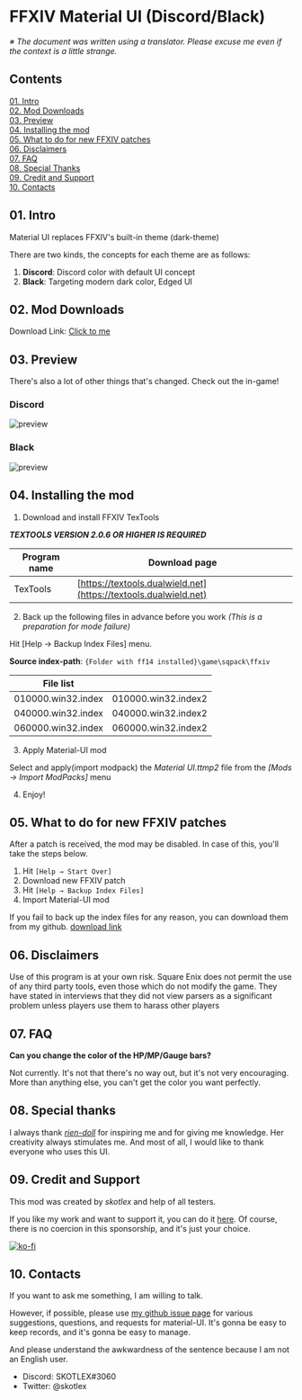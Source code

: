 # FFXIV Material UI (Discord/Black)

*※ The document was written using a translator. Please excuse me even if the context is a little strange.*

## Contents

[01. Intro](#intro)  
[02. Mod Downloads](#mod-downloads)  
[03. Preview](#preview)  
[04. Installing the mod](#installing-the-mod)  
[05. What to do for new FFXIV patches](#what-to-do-for-new-ffxiv-patches)  
[06. Disclaimers](#disclaimers)  
[07. FAQ](#faq)  
[08. Special Thanks](#special-thanks)  
[09. Credit and Support](#credit-and-support)  
[10. Contacts](#contacts)


## 01. Intro

Material UI replaces FFXIV's built-in theme (dark-theme)

There are two kinds, the concepts for each theme are as follows:

1. **Discord**: Discord color with default UI concept
2. **Black**: Targeting modern dark color, Edged UI

## 02. Mod Downloads

Download Link: [Click to me](https://github.com/skotlex/ffxiv-material-ui/releases)

## 03. Preview

There's also a lot of other things that's changed. Check out the in-game!

### Discord
![preview](https://github.com/skotlex/ffxiv-material-ui/blob/master/ModPacks/Resources/Preview/preview(discord).png)

### Black
![preview](https://github.com/skotlex/ffxiv-material-ui/blob/master/ModPacks/Resources/Preview/preview(black).png)

## 04. Installing the mod

1. Download and install FFXIV TexTools

***TEXTOOLS VERSION 2.0.6 OR HIGHER IS REQUIRED***

| Program name  | Download page |
|---|---|
| TexTools | [https://textools.dualwield.net](https://textools.dualwield.net) |

2. Back up the following files in advance before you work *(This is a preparation for mode failure)*

Hit [Help → Backup Index Files] menu. 

**Source index-path**: `{Folder with ff14 installed}\game\sqpack\ffxiv`

| File list |   |
|---|---|
| 010000.win32.index | 010000.win32.index2 |
| 040000.win32.index | 040000.win32.index2 |
| 060000.win32.index | 060000.win32.index2 |

3. Apply Material-UI mod

Select and apply(import modpack) the *Material UI.ttmp2* file from the *[Mods → Import ModPacks]* menu

4. Enjoy!

## 05. What to do for new FFXIV patches

After a patch is received, the mod may be disabled. In case of this, you'll take the steps below.

1. Hit `[Help → Start Over]`
2. Download new FFXIV patch
3. Hit `[Help → Backup Index Files]`
4. Import Material-UI mod

If you fail to back up the index files for any reason, you can download them from my github. [download link](https://github.com/skotlex/ffxiv-material-ui/tree/master/Discord/Index_Backups)

## 06. Disclaimers

Use of this program is at your own risk. Square Enix does not permit the use of any third party tools, even those which do not modify the game. They have stated in interviews that they did not view parsers as a significant problem unless players use them to harass other players

## 07. FAQ

**Can you change the color of the HP/MP/Gauge bars?**

Not currently. It's not that there's no way out, but it's not very encouraging. More than anything else, you can't get the color you want perfectly.

## 08. Special thanks

I always thank [*rien-doll*](https://github.com/rien-doll/minimal-ui) for inspiring me and for giving me knowledge. Her creativity always stimulates me. And most of all, I would like to thank everyone who uses this UI.

## 09. Credit and Support

This mod was created by *skotlex* and help of all testers. 

If you like my work and want to support it, you can do it [here](https://ko-fi.com/skotlex). Of course, there is no coercion in this sponsorship, and it's just your choice.

[![ko-fi](https://www.ko-fi.com/img/githubbutton_sm.svg)](https://ko-fi.com/O4O8YTN7)

## 10. Contacts

If you want to ask me something, I am willing to talk. 

However, if possible, please use [my github issue page](https://github.com/skotlex/ffxiv-material-ui/issues) for various suggestions, questions, and requests for material-UI. It's gonna be easy to keep records, and it's gonna be easy to manage.

And please understand the awkwardness of the sentence because I am not an English user.

* Discord: SKOTLEX#3060
* Twitter: @skotlex
